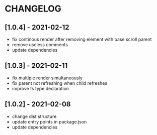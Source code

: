 # CHANGELOG

## [1.0.4] - 2021-02-12
- fix continous render after removing element with base scroll parent
- remove useless comments
- update dependencies

## [1.0.3] - 2021-02-11
- fix multiple render simultaneously
- fix parent not refreshing when child refreshes
- improve ts type declaration

## [1.0.2] - 2021-02-08
- change dist structure
- update entry points in package.json
- update dependencies
